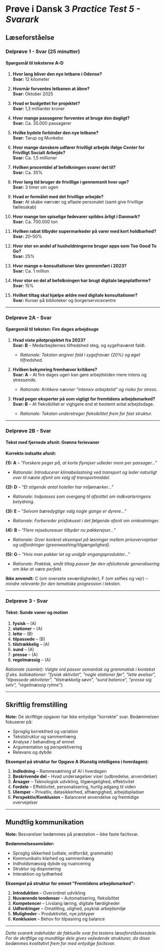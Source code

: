 # Prøve i Dansk 3 _Practice Test 5 - Svarark_

## Læseforståelse

### Delprøve 1 - Svar (25 minutter)

#### Spørgsmål til teksterne A–D

1. **Hvor lang bliver den nye letbane i Odense?**  
   **Svar:** 12 kilometer

2. **Hvornår forventes letbanen at åbne?**  
   **Svar:** Oktober 2025

3. **Hvad er budgettet for projektet?**  
   **Svar:** 1,3 milliarder kroner

4. **Hvor mange passagerer forventes at bruge den dagligt?**  
   **Svar:** Ca. 35.000 passagerer

5. **Hvilke bydele forbinder den nye letbane?**  
   **Svar:** Tarup og Munkebo

6. **Hvor mange danskere udfører frivilligt arbejde ifølge Center for Frivilligt Socialt Arbejde?**  
   **Svar:** Ca. 1,5 millioner

7. **Hvilken procentdel af befolkningen svarer det til?**  
   **Svar:** Ca. 35%

8. **Hvor lang tid bruger de frivillige i gennemsnit hver uge?**  
   **Svar:** 3 timer om ugen

9. **Hvad er formålet med det frivillige arbejde?**  
   **Svar:** At skabe nærvær og aflaste personalet (samt give frivillige fællesskab)

10. **Hvor mange ton spiselige fødevarer spildes årligt i Danmark?**  
    **Svar:** Ca. 700.000 ton

11. **Hvilken rabat tilbyder supermarkeder på varer med kort holdbarhed?**  
    **Svar:** 20–50%

12. **Hvor stor en andel af husholdningerne bruger apps som Too Good To Go?**  
    **Svar:** 25%

13. **Hvor mange e‑konsultationer blev gennemført i 2023?**  
    **Svar:** Ca. 1 million

14. **Hvor stor en del af befolkningen har brugt digitale lægeplatforme?**  
    **Svar:** 15%

15. **Hvilket tiltag skal hjælpe ældre med digitale konsultationer?**  
    **Svar:** Kurser på biblioteker og borgerservicecentre

---

### Delprøve 2A - Svar

#### Spørgsmål til teksten: Fire dages arbejdsuge

1. **Hvad viste pilotprojektet fra 2023?**  
   **Svar: B** – Medarbejdernes tilfredshed steg, og sygefraværet faldt.
   - *Rationale: Teksten angiver fald i sygefravær (20%) og øget tilfredshed.*

2. **Hvilken bekymring fremhæver kritikere?**  
   **Svar: A** – At fire dages ugen kan gøre arbejdstiden mere intens og stressende.
   - *Rationale: Kritikere nævner "intensiv arbejdstid" og risiko for stress.*

3. **Hvad peger eksperter på som vigtigt for fremtidens arbejdsmarked?**  
   **Svar: B** – At fleksibilitet er vigtigere end et bestemt antal arbejdsdage.
   - *Rationale: Teksten understreger fleksibilitet frem for fast struktur.*

---

### Delprøve 2B - Svar

#### Tekst med fjernede afsnit: Grønne ferievaner

**Korrekte indsatte afsnit:**

**(1): A** – *"Forskere peger på, at korte flyrejser udleder mere per passager..."*  
- *Rationale: Introducerer klimabelastning ved transport og leder naturligt over til næste afsnit om valg af transportmiddel.*

**(2): D** – *"Et stigende antal hoteller har miljømærker..."*  
- *Rationale: Indpasses som overgang til afsnittet om indkvarteringens betydning.*

**(3): E** – *"Selvom bæredygtige valg nogle gange er dyrere..."*  
- *Rationale: Forbereder prisfokuset i det følgende afsnit om omkostninger.*

**(4): B** – *"Flere rejsebureauer tilbyder nu pakkerejser..."*  
- *Rationale: Giver konkret eksempel på løsninger mellem prisovervejelser og udfordringer (greenwashing/tilgængelighed).*

**(5): G** – *"Hvis man pakker let og undgår engangsprodukter..."*  
- *Rationale: Praktisk, småt tiltag passer før den afsluttende generalisering om ikke at være perfekt.*

**Ikke anvendt:** C (om oversete seværdigheder), F (om selfies og vejr) – *mindre relevante for den tematiske progression i teksten.*

---

### Delprøve 3 - Svar

#### Tekst: Sunde vaner og motion

1. **fysisk** – (A)  
2. **stationer** – (A)  
3. **lette** – (B)  
4. **tilpassede** – (B)  
5. **tilstrækkelig** – (A)  
6. **sund** – (A)  
7. **presse** – (A)  
8. **regelmæssig** – (A)

*Rationale (samlet): Valgte ord passer semantisk og grammatisk i kontekst (f.eks. kollokationer: "fysisk aktivitet", "nogle stationer før", "lette øvelser", "tilpassede aktiviteter", "tilstrækkelig søvn", "sund balance", "presse sig selv", "regelmæssig rytme").*

---

## Skriftlig fremstilling

**Note:** De skriftlige opgaver har ikke entydige "korrekte" svar. Bedømmelsen fokuserer på:

- Sproglig korrekthed og variation
- Tekststruktur og sammenhæng
- Analyse / behandling af emnet
- Argumentation og perspektivering
- Relevans og dybde

**Eksempel på struktur for Opgave A (Kunstig intelligens i hverdagen):**
1. **Indledning** – Rammesætning af AI i hverdagen
2. **Beskrivende del** – Hvad undersøgelser viser (udbredelse, anvendelser)
3. **Årsager** – Teknologisk udvikling, tilgængelighed, effektivitet
4. **Fordele** – Effektivitet, personalisering, hurtig adgang til viden
5. **Ulemper** – Privatliv, datasikkerhed, afhængighed, arbejdspladser
6. **Perspektiv/Konklusion** – Balanceret anvendelse og fremtidige overvejelser

---

## Mundtlig kommunikation

**Note:** Besvarelser bedømmes på præstation – ikke faste facitsvar.

**Bedømmelsesområder:**
- Sproglig sikkerhed (udtale, ordforråd, grammatik)
- Kommunikativ klarhed og sammenhæng
- Indholdsmæssig dybde og nuancering
- Struktur og disponering
- Interaktion og lydhørhed

**Eksempel på struktur for emnet "Fremtidens arbejdsmarked":**
1. **Introduktion** – Overordnet udvikling
2. **Nuværende tendenser** – Automatisering, fleksibilitet
3. **Kompetencer** – Livslang læring, digitale færdigheder
4. **Udfordringer** – Omstilling, ulighed, psykisk arbejdsmiljø
5. **Muligheder** – Produktivitet, nye jobtyper
6. **Konklusion** – Behov for tilpasning og balance

---

*Dette svarark indeholder de faktuelle svar fra testens læseforståelsesdele. For de skriftlige og mundtlige dele gives vejledende strukturer, da disse bedømmes kvalitativt frem for med entydige facitsvar.*
